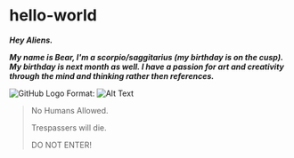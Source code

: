 # hello-world

**_Hey Aliens._**

**_My name is Bear, I'm a scorpio/saggitarius (my birthday is on the cusp). My birthday is next month as well.
I have a passion for art and creativity through the mind and thinking rather then references._**

![GitHub Logo](/images/logo.png)
Format: ![Alt Text](https://p.kindpng.com/picc/s/153-1535417_transparent-trippy-tumblr-png-trippy-alien-cartoon-png.png)

>No Humans Allowed. <p>
>Trespassers will die. <p>
>DO NOT ENTER! <p>
